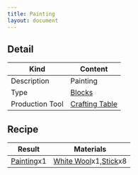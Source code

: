 ```yaml
---
title: Painting
layout: document
---
```

## Detail

|Kind|Content|
|---|---|
|Description|Painting|
|Type|[Blocks](Blocks)|
|Production Tool|[Crafting Table](Crafting_Table)|

## Recipe

|Result|Materials|
|---|---|
|[Painting](Painting)x1|[White Wool](White_Wool)x1,[Stick](Stick)x8|

